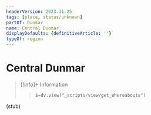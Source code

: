 ```yaml
---
headerVersion: 2023.11.25
tags: [place, status/unknown]
partOf: Dunmar
name: Central Dunmar
displayDefaults: {definitiveArticle: ''}
typeOf: region
---
```

# Central Dunmar
>[!info]+ Information
>> `$=dv.view("_scripts/view/get_Whereabouts")`

(stub)